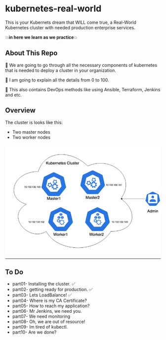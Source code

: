 # kubernetes-real-world
This is your Kubernets dream that WILL come true, a Real-World Kubernetes cluster with needed production enterprise services.

💥**in here we learn as we practice**💥

## About This Repo
📌 We are going to go through all the necessary components of kubernetes that is needed to deploy a cluster in your organization.

📌 I am going to explain all the details from 0 to 100.

📌 This also contains DevOps methods like using Ansible, Terraform, Jenkins and etc.


## Overview
The cluster is looks like this:
- Two master nodes
- Two worker nodes
<p align="center">
 <img alt="Ansible Logo" src="cluster.png">
</p>

--------
## To Do
- part01- Installing the cluster. ✅
- part02- getting ready for production. ✅
- part03- Lets LoadBalance! ✅
- part04- Where is my CA Certificate?
- part05- How to reach my application?
- part06- Mr Jenkins, we need you.
- part07- We need monitoring
- part08- Oh, we are out of resource!
- part09- Im tired of kubectl.
- part10- Are we done?
